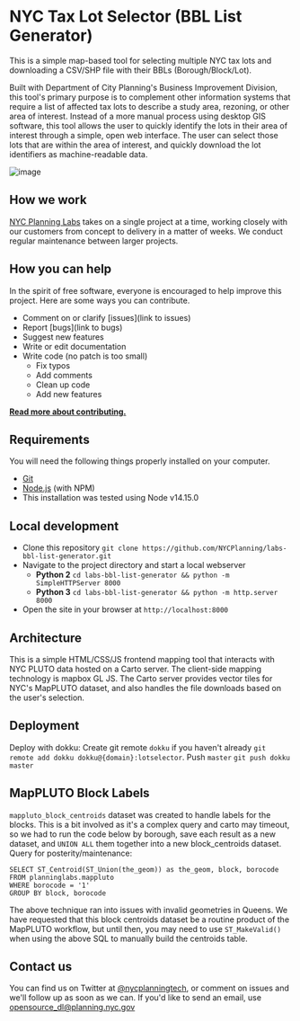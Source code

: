 # NYC Tax Lot Selector (BBL List Generator)
This is a simple map-based tool for selecting multiple NYC tax lots and downloading a CSV/SHP file with their BBLs (Borough/Block/Lot).

Built with Department of City Planning's Business Improvement Division, this tool's primary purpose is to complement other information systems that require a list of affected tax lots to describe a study area, rezoning, or other area of interest.  Instead of a more manual process using desktop GIS software, this tool allows the user to quickly identify the lots in their area of interest through a simple, open web interface.  The user can select those lots that are within the area of interest, and quickly download the lot identifiers as machine-readable data.  

![image](https://user-images.githubusercontent.com/409279/34119049-c32cad06-e3ee-11e7-994b-bea85de03cfc.png)

## How we work

[NYC Planning Labs](https://planninglabs.nyc) takes on a single project at a time, working closely with our customers from concept to delivery in a matter of weeks.  We conduct regular maintenance between larger projects.  

## How you can help

In the spirit of free software, everyone is encouraged to help improve this project.  Here are some ways you can contribute.

- Comment on or clarify [issues](link to issues)
- Report [bugs](link to bugs)
- Suggest new features
- Write or edit documentation
- Write code (no patch is too small)
  - Fix typos
  - Add comments
  - Clean up code
  - Add new features

**[Read more about contributing.](CONTRIBUTING.md)**

## Requirements

You will need the following things properly installed on your computer.

- [Git](https://git-scm.com/)
- [Node.js](https://nodejs.org/) (with NPM)
 - This installation was tested using Node v14.15.0

## Local development

- Clone this repository `git clone https://github.com/NYCPlanning/labs-bbl-list-generator.git`
- Navigate to the project directory and start a local webserver
  - **Python 2** `cd labs-bbl-list-generator && python -m SimpleHTTPServer 8000`
  - **Python 3** `cd labs-bbl-list-generator && python -m http.server 8000`
- Open the site in your browser at `http://localhost:8000`

## Architecture

This is a simple HTML/CSS/JS frontend mapping tool that interacts with NYC PLUTO data hosted on a Carto server.  The client-side mapping technology is mapbox GL JS.  The Carto server provides vector tiles for NYC's MapPLUTO dataset, and also handles the file downloads based on the user's selection.  

## Deployment

Deploy with dokku:
Create git remote `dokku` if you haven't already `git remote add dokku dokku@{domain}:lotselector`.
Push `master` `git push dokku master`

## MapPLUTO Block Labels
`mappluto_block_centroids` dataset was created to handle labels for the blocks.  This is a bit involved as it's a complex query and carto may timeout, so we had to run the code below by borough, save each result as a new dataset, and `UNION ALL` them together into a new block_centroids dataset.  Query for posterity/maintenance:
```
SELECT ST_Centroid(ST_Union(the_geom)) as the_geom, block, borocode FROM planninglabs.mappluto
WHERE borocode = '1'
GROUP BY block, borocode
```
The above technique ran into issues with invalid geometries in Queens.  We have requested that this block centroids dataset be a routine product of the MapPLUTO workflow, but until then, you may need to use `ST_MakeValid()` when using the above SQL to manually build the centroids table.

## Contact us

You can find us on Twitter at [@nycplanningtech](https://twitter.com/nycplanningtech), or comment on issues and we'll follow up as soon as we can. If you'd like to send an email, use [opensource_dl@planning.nyc.gov](mailto:opensource_dl@planning.nyc.gov)
